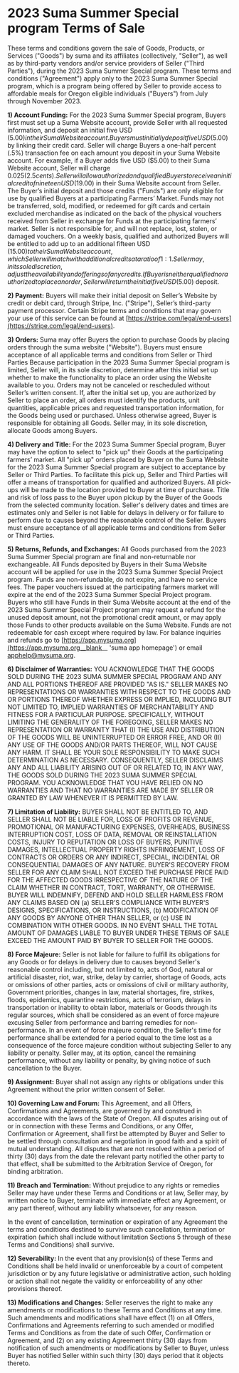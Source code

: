 # 2023 Suma Summer Special program Terms of Sale

These terms and conditions govern the sale of Goods, Products, or Services ("Goods") by suma and its affiliates (collectively, "Seller"), as well as by third-party vendors and/or service providers of Seller ("Third Parties"), during the 2023 Suma Summer Special program. These terms and conditions ("Agreement") apply only to the 2023 Suma Summer Special program, which is a program being offered by Seller to provide access to affordable meals for Oregon eligible individuals ("Buyers") from July through November 2023.

**1) Account Funding:** For the 2023 Suma Summer Special program, Buyers first must set up a Suma Website account, provide Seller with all requested information, and deposit an initial five USD ($5.00) in their Suma Website account. Buyers must initially deposit five USD ($5.00) by linking their credit card. Seller will charge Buyers a one-half percent (.5%) transaction fee on each amount you deposit in your Suma Website account. For example, if a Buyer adds five USD ($5.00) to their Suma Website account, Seller will charge $0.025 (2.5 cents). Seller will allow authorized and qualified Buyers to receive an initial credit of nineteen USD ($19.00) in their Suma Website account from Seller. The Buyer’s initial deposit  and those credits ("Funds") are only eligible for use by qualified Buyers at a participating Farmers’ Market. Funds may not be transferred, sold, modified, or redeemed for  gift cards and certain excluded merchandise as indicated on the back of the physical vouchers received from Seller in exchange for Funds at the participating farmers’ market. Seller is not responsible for, and will not replace, lost, stolen, or damaged vouchers. On a weekly basis, qualified and authorized Buyers will be entitled to add up to an additional fifteen USD ($15.00) to their Suma Website account, which Seller will match with additional credits at a ratio of 1:1. Seller may, in its sole discretion, adjust the availability and offerings of any credits. If Buyer is neither qualified nor authorized to place an order, Seller will return the initial five USD ($5.00) deposit.

**2) Payment:** Buyers will make their initial deposit on Seller’s Website by credit or debit card, through Stripe, Inc. ("Stripe"), Seller’s third-party payment processor. Certain Stripe terms and conditions that may govern your use of this service can be found at [https://stripe.com/legal/end-users](https://stripe.com/legal/end-users).

**3) Orders:** Suma may offer Buyers the option to purchase Goods by placing orders through the suma website ("Website"). Buyers must ensure acceptance of all applicable terms and conditions from Seller or Third Parties Because participation in the 2023 Suma Summer Special program is limited, Seller will, in its sole discretion, determine after this initial set up whether to make the functionality to place an order using the Website available to you. Orders may not be canceled or rescheduled without Seller’s written consent. If, after the initial set up, you are authorized by Seller to place an order, all orders must identify the products, unit quantities, applicable prices and requested transportation information, for the Goods being used or purchased. Unless otherwise agreed, Buyer is responsible for obtaining all Goods. Seller may, in its sole discretion, allocate Goods among Buyers.

**4) Delivery and Title:** For the 2023 Suma Summer Special program, Buyer may have the option to select to "pick up" their Goods at the participating farmers’ market. All "pick up" orders placed by Buyer on the Suma Website for the 2023 Suma Summer Special program are subject to acceptance by Seller or Third Parties. To facilitate this pick up, Seller and Third Parties will offer a means of transportation for qualified and authorized Buyers. All pick-ups will be made to the location provided to Buyer at time of purchase. Title and risk of loss pass to the Buyer upon pickup by the Buyer of the Goods from the selected community location. Seller's delivery dates and times are estimates only and Seller is not liable for delays in delivery or for failure to perform due to causes beyond the reasonable control of the Seller. Buyers must ensure acceptance of all applicable terms and conditions from Seller or Third Parties.

**5) Returns, Refunds, and Exchanges:** All Goods purchased from the 2023 Suma Summer Special program are final and non-returnable nor exchangeable. All Funds deposited by Buyers in their Suma Website account will be applied for use in the 2023 Suma Summer Special Project program. Funds are non-refundable, do not expire, and have no service fees. The paper vouchers issued at the participating farmers market will expire at the end of the 2023 Suma Summer Special Project program. Buyers who still have Funds in their Suma Website account at the end of the 2023 Suma Summer Special Project program may request a refund for the unused deposit amount, not the promotional credit amount, or may apply those Funds to other products available on the Suma Website. Funds are not redeemable for cash except where required by law. For balance inquiries and refunds go to [https://app.mysuma.org](https://app.mysuma.org__blank__ 'suma app homepage') or email [apphelp@mysuma.org](mailto:apphelp@mysuma.org 'suma help email').

**6) Disclaimer of Warranties:** YOU ACKNOWLEDGE THAT THE GOODS SOLD DURING THE 2023 SUMA SUMMER SPECIAL PROGRAM AND ANY AND ALL PORTIONS THEREOF ARE PROVIDED "AS IS." SELLER MAKES NO REPRESENTATIONS OR WARRANTIES WITH RESPECT TO THE GOODS AND OR PORTIONS THEREOF WHETHER EXPRESS OR IMPLIED, INCLUDING BUT NOT LIMITED TO, IMPLIED WARRANTIES OF MERCHANTABILITY AND FITNESS FOR A PARTICULAR PURPOSE. SPECIFICALLY, WITHOUT LIMITING THE GENERALITY OF THE FOREGOING, SELLER MAKES NO REPRESENTATION OR WARRANTY THAT (I) THE USE AND DISTRIBUTION OF THE GOODS WILL BE UNINTERRUPTED OR ERROR FREE, AND OR (II) ANY USE OF THE GOODS AND/OR PARTS THEREOF, WILL NOT CAUSE ANY HARM. IT SHALL BE YOUR SOLE RESPONSIBILITY TO MAKE SUCH DETERMINATION AS NECESSARY. CONSEQUENTLY, SELLER DISCLAIMS ANY AND ALL LIABILITY ARISING OUT OF OR RELATED TO, IN ANY WAY, THE GOODS SOLD DURING THE 2023 SUMA SUMMER SPECIAL PROGRAM. YOU ACKNOWLEDGE THAT YOU HAVE RELIED ON NO WARRANTIES AND THAT NO WARRANTIES ARE MADE BY SELLER OR GRANTED BY LAW WHENEVER IT IS PERMITTED BY LAW.

**7) Limitation of Liability:** BUYER SHALL NOT BE ENTITLED TO, AND SELLER SHALL NOT BE LIABLE FOR, LOSS OF PROFITS OR REVENUE, PROMOTIONAL OR MANUFACTURING EXPENSES, OVERHEADS, BUSINESS INTERRUPTION COST, LOSS OF DATA, REMOVAL OR REINSTALLATION COSTS, INJURY TO REPUTATION OR LOSS OF BUYERS, PUNITIVE DAMAGES, INTELLECTUAL PROPERTY RIGHTS INFRINGEMENT, LOSS OF CONTRACTS OR ORDERS OR ANY INDIRECT, SPECIAL, INCIDENTAL OR CONSEQUENTIAL DAMAGES OF ANY NATURE. BUYER'S RECOVERY FROM SELLER FOR ANY CLAIM SHALL NOT EXCEED THE PURCHASE PRICE PAID FOR THE AFFECTED GOODS IRRESPECTIVE OF THE NATURE OF THE CLAIM WHETHER IN CONTRACT, TORT, WARRANTY, OR OTHERWISE. BUYER WILL INDEMNIFY, DEFEND AND HOLD SELLER HARMLESS FROM ANY CLAIMS BASED ON (a) SELLER'S COMPLIANCE WITH BUYER'S DESIGNS, SPECIFICATIONS, OR INSTRUCTIONS, (b) MODIFICATION OF ANY GOODS BY ANYONE OTHER THAN SELLER, or (c) USE IN COMBINATION WITH OTHER GOODS. IN NO EVENT SHALL THE TOTAL AMOUNT OF DAMAGES LIABLE TO BUYER UNDER THESE TERMS OF SALE EXCEED THE AMOUNT PAID BY BUYER TO SELLER FOR THE GOODS.

**8) Force Majeure:** Seller is not liable for failure to fulfill its obligations for any Goods or for delays in delivery due to causes beyond Seller's reasonable control including, but not limited to, acts of God, natural or artificial disaster, riot, war, strike, delay by carrier, shortage of Goods, acts or omissions of other parties, acts or omissions of civil or military authority, Government priorities, changes in law, material shortages, fire, strikes, floods, epidemics, quarantine restrictions, acts of terrorism, delays in transportation or inability to obtain labor, materials or Goods through its regular sources, which shall be considered as an event of force majeure excusing Seller from performance and barring remedies for non-performance. In an event of force majeure condition, the Seller's time for performance shall be extended for a period equal to the time lost as a consequence of the force majeure condition without subjecting Seller to any liability or penalty. Seller may, at its option, cancel the remaining performance, without any liability or penalty, by giving notice of such cancellation to the Buyer.

**9) Assignment:** Buyer shall not assign any rights or obligations under this Agreement without the prior written consent of Seller.

**10) Governing Law and Forum:** This Agreement, and all Offers, Confirmations and Agreements, are governed by and construed in accordance with the laws of the State of Oregon. All disputes arising out of or in connection with these Terms and Conditions, or any Offer, Confirmation or Agreement, shall first be attempted by Buyer and Seller to be settled through consultation and negotiation in good faith and a spirit of mutual understanding. All disputes that are not resolved within a period of thirty (30) days from the date the relevant party notified the other party to that effect, shall be submitted to the Arbitration Service of Oregon, for binding arbitration.

**11) Breach and Termination:** Without prejudice to any rights or remedies Seller may have under these Terms and Conditions or at law, Seller may, by written notice to Buyer, terminate with immediate effect any Agreement, or any part thereof, without any liability whatsoever, for any reason.

In the event of cancellation, termination or expiration of any Agreement the terms and conditions destined to survive such cancellation, termination or expiration (which shall include without limitation Sections 5 through  of these Terms and Conditions) shall survive.

**12) Severability:** In the event that any provision(s) of these Terms and Conditions shall be held invalid or unenforceable by a court of competent jurisdiction or by any future legislative or administrative action, such holding or action shall not negate the validity or enforceability of any other provisions thereof.

**13) Modifications and Changes:** Seller reserves the right to make any amendments or modifications to these Terms and Conditions at any time. Such amendments and modifications shall have effect (1) on all Offers, Confirmations and Agreements referring to such amended or modified Terms and Conditions as from the date of such Offer, Confirmation or Agreement, and (2) on any existing Agreement thirty (30) days from notification of such amendments or modifications by Seller to Buyer, unless Buyer has notified Seller within such thirty (30) days period that it objects thereto.

